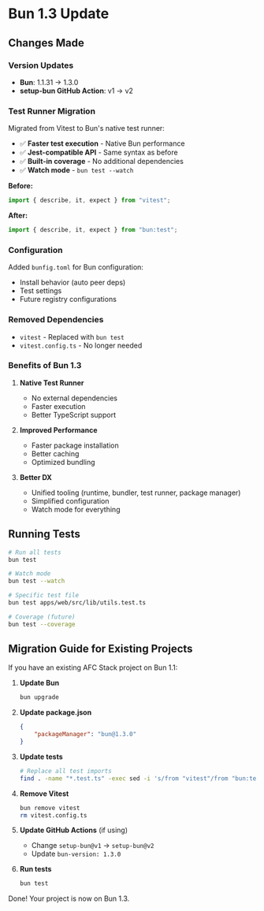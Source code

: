 # Bun 1.3 Update

## Changes Made

### Version Updates

- **Bun**: 1.1.31 → 1.3.0
- **setup-bun GitHub Action**: v1 → v2

### Test Runner Migration

Migrated from Vitest to Bun's native test runner:

- ✅ **Faster test execution** - Native Bun performance
- ✅ **Jest-compatible API** - Same syntax as before
- ✅ **Built-in coverage** - No additional dependencies
- ✅ **Watch mode** - `bun test --watch`

**Before:**

```typescript
import { describe, it, expect } from "vitest";
```

**After:**

```typescript
import { describe, it, expect } from "bun:test";
```

### Configuration

Added `bunfig.toml` for Bun configuration:

- Install behavior (auto peer deps)
- Test settings
- Future registry configurations

### Removed Dependencies

- `vitest` - Replaced with `bun test`
- `vitest.config.ts` - No longer needed

### Benefits of Bun 1.3

1. **Native Test Runner**
    - No external dependencies
    - Faster execution
    - Better TypeScript support

2. **Improved Performance**
    - Faster package installation
    - Better caching
    - Optimized bundling

3. **Better DX**
    - Unified tooling (runtime, bundler, test runner, package manager)
    - Simplified configuration
    - Watch mode for everything

## Running Tests

```bash
# Run all tests
bun test

# Watch mode
bun test --watch

# Specific test file
bun test apps/web/src/lib/utils.test.ts

# Coverage (future)
bun test --coverage
```

## Migration Guide for Existing Projects

If you have an existing AFC Stack project on Bun 1.1:

1. **Update Bun**

    ```bash
    bun upgrade
    ```

2. **Update package.json**

    ```json
    {
        "packageManager": "bun@1.3.0"
    }
    ```

3. **Update tests**

    ```bash
    # Replace all test imports
    find . -name "*.test.ts" -exec sed -i 's/from "vitest"/from "bun:test"/g' {} \;
    ```

4. **Remove Vitest**

    ```bash
    bun remove vitest
    rm vitest.config.ts
    ```

5. **Update GitHub Actions** (if using)
    - Change `setup-bun@v1` → `setup-bun@v2`
    - Update `bun-version: 1.3.0`

6. **Run tests**
    ```bash
    bun test
    ```

Done! Your project is now on Bun 1.3.
